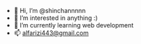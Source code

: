 - 👋 Hi, I’m @shinchannnnn
- 👀 I’m interested in anything :)
- 🌱 I’m currently learning web development
- 📫 alfarizi443@gmail.com

<!---
shinchannnnn/shinchannnnn is a ✨ special ✨ repository because its `README.md` (this file) appears on your GitHub profile.
You can click the Preview link to take a look at your changes.
--->
